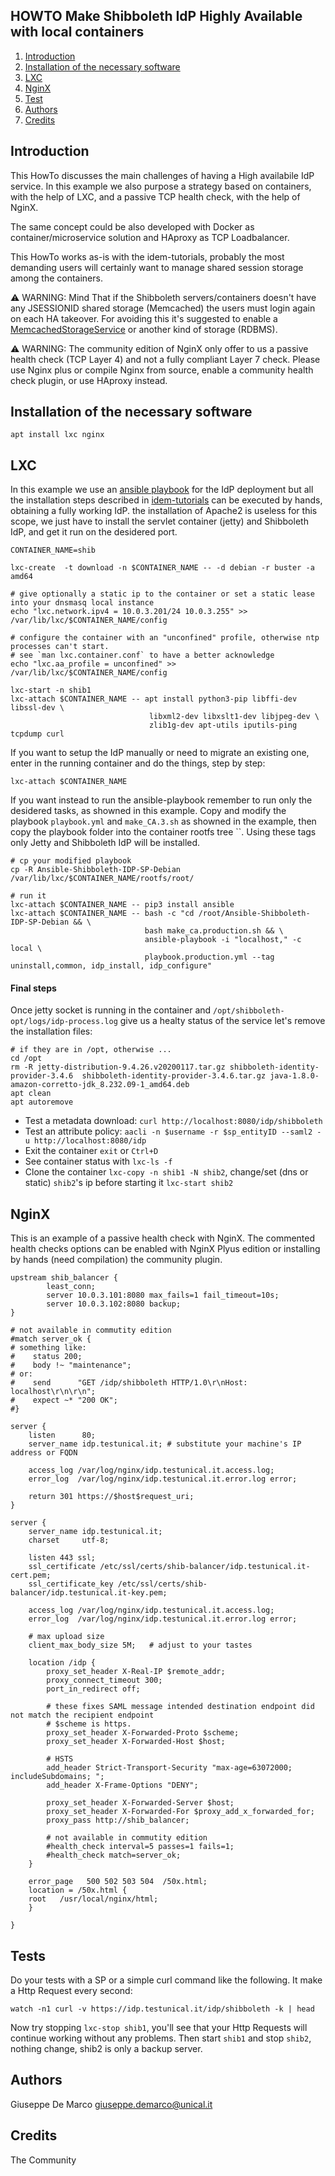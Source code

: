 HOWTO Make Shibboleth IdP Highly Available with local containers
----------------------------------------------------------------


1. [Introduction](#introduction)
2. [Installation of the necessary software](#installation-of-the-necessary-software)
3. [LXC](#lxc)
5. [NginX](#nginx)
4. [Test](#test)
6. [Authors](#authors)
7. [Credits](#credits)

Introduction
------------

This HowTo discusses the main challenges of having a High availabile IdP service.
In this example we also purpose a strategy based on containers, with the help of LXC, and a passive TCP health check, with the help of NginX.

The same concept could be also developed with Docker as container/microservice solution and HAproxy as TCP Loadbalancer.

This HowTo works as-is with the idem-tutorials, probably the most demanding users will certainly want to manage shared session storage among the containers.

:warning: WARNING: Mind That if the Shibboleth servers/containers doesn't have any JSESSIONID shared storage (Memcached) the users must login again on each HA takeover.
For avoiding this it's suggested to enable a [MemcachedStorageService](https://wiki.shibboleth.net/confluence/display/IDP30/StorageConfiguration) or another kind of storage (RDBMS).

:warning: WARNING: The community edition of NginX only offer to us a passive health check (TCP Layer 4) and not a fully compliant Layer 7 check. Please use Nginx plus or compile Nginx from source, enable a community health check plugin, or use HAproxy instead.

Installation of the necessary software
--------------------------------------

````
apt install lxc nginx
````

LXC
---

In this example we use an [ansible playbook](https://github.com/peppelinux/Ansible-Shibboleth-IDP-SP-Debian) for the IdP deployment but all the installation steps described in [idem-tutorials](https://github.com/ConsortiumGARR/idem-tutorials) can be executed by hands, obtaining a fully working IdP.
the installation of Apache2 is useless for this scope, we just have to install the servlet container (jetty) and Shibboleth IdP, and get it run on the desidered port.


````
CONTAINER_NAME=shib

lxc-create  -t download -n $CONTAINER_NAME -- -d debian -r buster -a amd64

# give optionally a static ip to the container or set a static lease into your dnsmasq local instance
echo "lxc.network.ipv4 = 10.0.3.201/24 10.0.3.255" >> /var/lib/lxc/$CONTAINER_NAME/config

# configure the container with an "unconfined" profile, otherwise ntp processes can't start.
# see `man lxc.container.conf` to have a better acknowledge
echo "lxc.aa_profile = unconfined" >> /var/lib/lxc/$CONTAINER_NAME/config

lxc-start -n shib1
lxc-attach $CONTAINER_NAME -- apt install python3-pip libffi-dev libssl-dev \
                               libxml2-dev libxslt1-dev libjpeg-dev \
                               zlib1g-dev apt-utils iputils-ping tcpdump curl
````

If you want to setup the IdP manually or need to migrate an existing one, enter in the running container and do the things, step by step:
````
lxc-attach $CONTAINER_NAME
````

If you want instead to run the ansible-playbook remember to run only the desidered tasks, as showned in this example.
Copy and modify the playbook `playbook.yml` and `make_CA.3.sh` as showned in the example, then copy the playbook folder into the container rootfs tree
``. Using these tags only Jetty and Shibboleth IdP will be installed.
````
# cp your modified playbook
cp -R Ansible-Shibboleth-IDP-SP-Debian /var/lib/lxc/$CONTAINER_NAME/rootfs/root/

# run it
lxc-attach $CONTAINER_NAME -- pip3 install ansible
lxc-attach $CONTAINER_NAME -- bash -c "cd /root/Ansible-Shibboleth-IDP-SP-Debian && \
                              bash make_ca.production.sh && \
                              ansible-playbook -i "localhost," -c local \
                              playbook.production.yml --tag uninstall,common, idp_install, idp_configure"
````

#### Final steps

Once jetty socket is running in the container and `/opt/shibboleth-opt/logs/idp-process.log` give us a healty status of the service let's remove the installation files:
````
# if they are in /opt, otherwise ...
cd /opt
rm -R jetty-distribution-9.4.26.v20200117.tar.gz shibboleth-identity-provider-3.4.6  shibboleth-identity-provider-3.4.6.tar.gz java-1.8.0-amazon-corretto-jdk_8.232.09-1_amd64.deb
apt clean
apt autoremove
````

- Test a metadata download: `curl http://localhost:8080/idp/shibboleth`
- Test an attribute policy: `aacli -n $username -r $sp_entityID --saml2 -u http://localhost:8080/idp`
- Exit the container `exit` or `Ctrl+D`
- See container status with `lxc-ls -f`
- Clone the container `lxc-copy -n shib1 -N shib2`, change/set (dns or static) `shib2`'s ip before starting it `lxc-start shib2`


NginX
-----

This is an example of a passive health check with NginX.
The commented health checks options can be enabled with NginX Plyus edition or installing by hands (need compilation) the community plugin.

````
upstream shib_balancer {
        least_conn;
        server 10.0.3.101:8080 max_fails=1 fail_timeout=10s;
        server 10.0.3.102:8080 backup;
}

# not available in commutity edition
#match server_ok {
# something like:
#    status 200;
#    body !~ "maintenance";
# or:
#    send      "GET /idp/shibboleth HTTP/1.0\r\nHost: localhost\r\n\r\n";
#    expect ~* "200 OK";
#}

server {
    listen      80;
    server_name idp.testunical.it; # substitute your machine's IP address or FQDN

    access_log /var/log/nginx/idp.testunical.it.access.log;
    error_log  /var/log/nginx/idp.testunical.it.error.log error;

    return 301 https://$host$request_uri;
}

server {
    server_name idp.testunical.it;
    charset     utf-8;

    listen 443 ssl;
    ssl_certificate /etc/ssl/certs/shib-balancer/idp.testunical.it-cert.pem;
    ssl_certificate_key /etc/ssl/certs/shib-balancer/idp.testunical.it-key.pem;

    access_log /var/log/nginx/idp.testunical.it.access.log;
    error_log  /var/log/nginx/idp.testunical.it.error.log error;

    # max upload size
    client_max_body_size 5M;   # adjust to your tastes

    location /idp {
        proxy_set_header X-Real-IP $remote_addr;
        proxy_connect_timeout 300;
        port_in_redirect off;

        # these fixes SAML message intended destination endpoint did not match the recipient endpoint
        # $scheme is https.
        proxy_set_header X-Forwarded-Proto $scheme;
        proxy_set_header X-Forwarded-Host $host;

        # HSTS
        add_header Strict-Transport-Security "max-age=63072000; includeSubdomains; ";
        add_header X-Frame-Options "DENY";

        proxy_set_header X-Forwarded-Server $host;
        proxy_set_header X-Forwarded-For $proxy_add_x_forwarded_for;
        proxy_pass http://shib_balancer;

        # not available in commutity edition
        #health_check interval=5 passes=1 fails=1;
        #health_check match=server_ok;
    }

    error_page   500 502 503 504  /50x.html;
    location = /50x.html {
    root   /usr/local/nginx/html;
    }

}
````
Tests
----

Do your tests with a SP or a simple curl command like the following. It make a Http Request every second:
````
watch -n1 curl -v https://idp.testunical.it/idp/shibboleth -k | head
````

Now try stopping `lxc-stop shib1`, you'll see that your Http Requests will continue working without any problems.
Then start `shib1` and stop `shib2`, nothing change, shib2 is only a backup server.

Authors
-------
Giuseppe De Marco <giuseppe.demarco@unical.it>

Credits
-------
The Community
